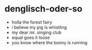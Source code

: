 # denglisch-oder-so

- holla the forest fairy
- i believe my pig is whistling
- my dear mr. singing club
- equal goes it loose
- you know where the bunny is running
